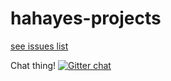 hahayes-projects
================

[see issues list](https://github.com/hahayes/hahayes-projects/issues)


Chat thing! [![Gitter chat](https://badges.gitter.im/hahayes.png)](https://gitter.im/hahayes)
